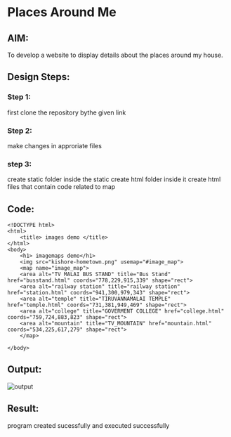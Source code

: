 # Places Around Me
## AIM:
To develop a website to display details about the places around my house.

## Design Steps:

### Step 1:
first clone the repository bythe given link
### Step 2:
make changes in approriate files
### step 3:
create static folder inside the static create html folder inside it create html files that contain code related to map

## Code:
```
<!DOCTYPE html>
<html>
    <title> images demo </title>
</html>
<body>
    <h1> imagemaps demo</h1>
    <img src="kishore-hometown.png" usemap="#image_map">
    <map name="image_map">
    <area alt="TV MALAI BUS STAND" title="Bus Stand" href="busstand.html" coords="778,229,915,339" shape="rect">
    <area alt="railway station" title="railway station" href="station.html" coords="941,300,979,343" shape="rect">
    <area alt="temple" title="TIRUVANNAMALAI TEMPLE" href="temple.html" coords="731,381,949,469" shape="rect">
    <area alt="college" title="GOVERMENT COLLEGE" href="college.html" coords="759,724,883,823" shape="rect">
    <area alt="mountain" title="TV_MOUNTAIN" href="mountain.html" coords="534,225,617,279" shape="rect">
    </map>

</body>
```

## Output:
![output](https://github.com/Kishorerz/places-around-me/assets/144451216/c0280fc6-9c8b-4a24-bfe6-09e4651fcba5)

## Result:
program created sucessfully and executed successfully

